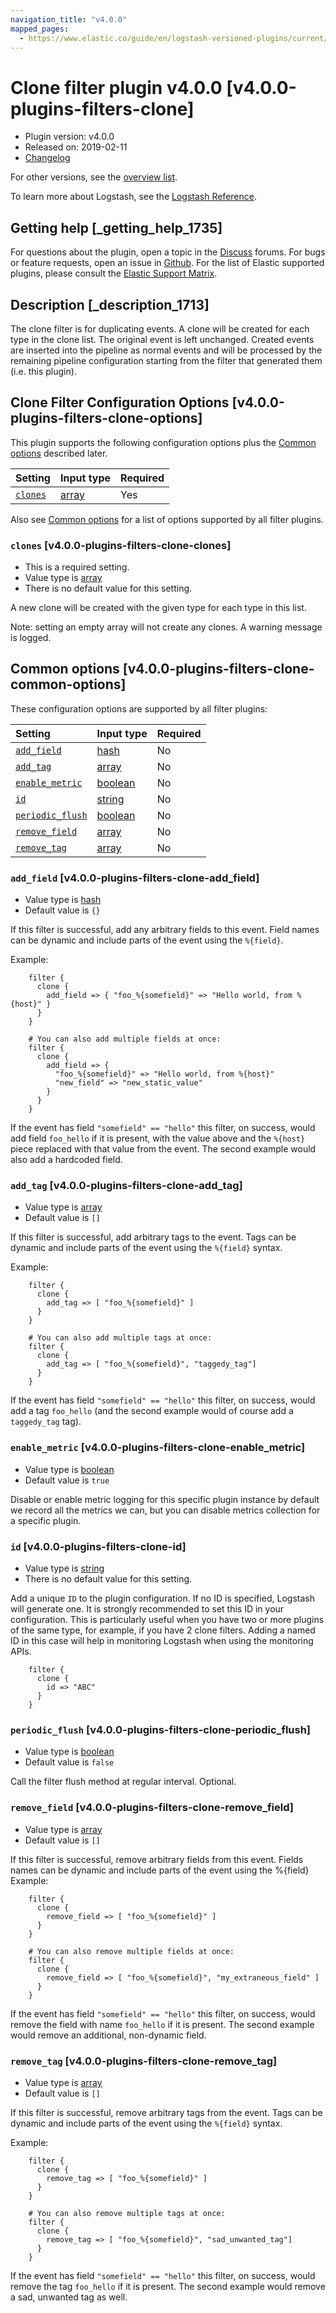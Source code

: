 ```yaml
---
navigation_title: "v4.0.0"
mapped_pages:
  - https://www.elastic.co/guide/en/logstash-versioned-plugins/current/v4.0.0-plugins-filters-clone.html
---
```


# Clone filter plugin v4.0.0 [v4.0.0-plugins-filters-clone]

* Plugin version: v4.0.0
* Released on: 2019-02-11
* [Changelog](https://github.com/logstash-plugins/logstash-filter-clone/blob/v4.0.0/CHANGELOG.md)

For other versions, see the [overview list](filter-clone-index.md).

To learn more about Logstash, see the [Logstash Reference](https://www.elastic.co/guide/en/logstash/current/index.html).

## Getting help [_getting_help_1735]

For questions about the plugin, open a topic in the [Discuss](http://discuss.elastic.co) forums. For bugs or feature requests, open an issue in [Github](https://github.com/logstash-plugins/logstash-filter-clone). For the list of Elastic supported plugins, please consult the [Elastic Support Matrix](https://www.elastic.co/support/matrix#matrix_logstash_plugins).

## Description [_description_1713]

The clone filter is for duplicating events. A clone will be created for each type in the clone list. The original event is left unchanged. Created events are inserted into the pipeline as normal events and will be processed by the remaining pipeline configuration starting from the filter that generated them (i.e. this plugin).

## Clone Filter Configuration Options [v4.0.0-plugins-filters-clone-options]

This plugin supports the following configuration options plus the [Common options](v4-0-0-plugins-filters-clone.md#v4.0.0-plugins-filters-clone-common-options) described later.

| Setting | Input type | Required |
| :- | :- | :- |
| [`clones`](v4-0-0-plugins-filters-clone.md#v4.0.0-plugins-filters-clone-clones) | [array](/lsr/value-types.md#array) | Yes |

Also see [Common options](v4-0-0-plugins-filters-clone.md#v4.0.0-plugins-filters-clone-common-options) for a list of options supported by all filter plugins.

### `clones` [v4.0.0-plugins-filters-clone-clones]

* This is a required setting.
* Value type is [array](/lsr/value-types.md#array)
* There is no default value for this setting.

A new clone will be created with the given type for each type in this list.

Note: setting an empty array will not create any clones. A warning message is logged.

## Common options [v4.0.0-plugins-filters-clone-common-options]

These configuration options are supported by all filter plugins:

| Setting | Input type | Required |
| :- | :- | :- |
| [`add_field`](v4-0-0-plugins-filters-clone.md#v4.0.0-plugins-filters-clone-add_field) | [hash](/lsr/value-types.md#hash) | No |
| [`add_tag`](v4-0-0-plugins-filters-clone.md#v4.0.0-plugins-filters-clone-add_tag) | [array](/lsr/value-types.md#array) | No |
| [`enable_metric`](v4-0-0-plugins-filters-clone.md#v4.0.0-plugins-filters-clone-enable_metric) | [boolean](/lsr/value-types.md#boolean) | No |
| [`id`](v4-0-0-plugins-filters-clone.md#v4.0.0-plugins-filters-clone-id) | [string](/lsr/value-types.md#string) | No |
| [`periodic_flush`](v4-0-0-plugins-filters-clone.md#v4.0.0-plugins-filters-clone-periodic_flush) | [boolean](/lsr/value-types.md#boolean) | No |
| [`remove_field`](v4-0-0-plugins-filters-clone.md#v4.0.0-plugins-filters-clone-remove_field) | [array](/lsr/value-types.md#array) | No |
| [`remove_tag`](v4-0-0-plugins-filters-clone.md#v4.0.0-plugins-filters-clone-remove_tag) | [array](/lsr/value-types.md#array) | No |

### `add_field` [v4.0.0-plugins-filters-clone-add_field]

* Value type is [hash](/lsr/value-types.md#hash)
* Default value is `{}`

If this filter is successful, add any arbitrary fields to this event. Field names can be dynamic and include parts of the event using the `%{field}`.

Example:

```
    filter {
      clone {
        add_field => { "foo_%{somefield}" => "Hello world, from %{host}" }
      }
    }
```

```
    # You can also add multiple fields at once:
    filter {
      clone {
        add_field => {
          "foo_%{somefield}" => "Hello world, from %{host}"
          "new_field" => "new_static_value"
        }
      }
    }
```

If the event has field `"somefield" == "hello"` this filter, on success, would add field `foo_hello` if it is present, with the value above and the `%{host}` piece replaced with that value from the event. The second example would also add a hardcoded field.

### `add_tag` [v4.0.0-plugins-filters-clone-add_tag]

* Value type is [array](/lsr/value-types.md#array)
* Default value is `[]`

If this filter is successful, add arbitrary tags to the event. Tags can be dynamic and include parts of the event using the `%{field}` syntax.

Example:

```
    filter {
      clone {
        add_tag => [ "foo_%{somefield}" ]
      }
    }
```

```
    # You can also add multiple tags at once:
    filter {
      clone {
        add_tag => [ "foo_%{somefield}", "taggedy_tag"]
      }
    }
```

If the event has field `"somefield" == "hello"` this filter, on success, would add a tag `foo_hello` (and the second example would of course add a `taggedy_tag` tag).

### `enable_metric` [v4.0.0-plugins-filters-clone-enable_metric]

* Value type is [boolean](/lsr/value-types.md#boolean)
* Default value is `true`

Disable or enable metric logging for this specific plugin instance by default we record all the metrics we can, but you can disable metrics collection for a specific plugin.

### `id` [v4.0.0-plugins-filters-clone-id]

* Value type is [string](/lsr/value-types.md#string)
* There is no default value for this setting.

Add a unique `ID` to the plugin configuration. If no ID is specified, Logstash will generate one. It is strongly recommended to set this ID in your configuration. This is particularly useful when you have two or more plugins of the same type, for example, if you have 2 clone filters. Adding a named ID in this case will help in monitoring Logstash when using the monitoring APIs.

```
    filter {
      clone {
        id => "ABC"
      }
    }
```

### `periodic_flush` [v4.0.0-plugins-filters-clone-periodic_flush]

* Value type is [boolean](/lsr/value-types.md#boolean)
* Default value is `false`

Call the filter flush method at regular interval. Optional.

### `remove_field` [v4.0.0-plugins-filters-clone-remove_field]

* Value type is [array](/lsr/value-types.md#array)
* Default value is `[]`

If this filter is successful, remove arbitrary fields from this event. Fields names can be dynamic and include parts of the event using the %{field} Example:

```
    filter {
      clone {
        remove_field => [ "foo_%{somefield}" ]
      }
    }
```

```
    # You can also remove multiple fields at once:
    filter {
      clone {
        remove_field => [ "foo_%{somefield}", "my_extraneous_field" ]
      }
    }
```

If the event has field `"somefield" == "hello"` this filter, on success, would remove the field with name `foo_hello` if it is present. The second example would remove an additional, non-dynamic field.

### `remove_tag` [v4.0.0-plugins-filters-clone-remove_tag]

* Value type is [array](/lsr/value-types.md#array)
* Default value is `[]`

If this filter is successful, remove arbitrary tags from the event. Tags can be dynamic and include parts of the event using the `%{field}` syntax.

Example:

```
    filter {
      clone {
        remove_tag => [ "foo_%{somefield}" ]
      }
    }
```

```
    # You can also remove multiple tags at once:
    filter {
      clone {
        remove_tag => [ "foo_%{somefield}", "sad_unwanted_tag"]
      }
    }
```

If the event has field `"somefield" == "hello"` this filter, on success, would remove the tag `foo_hello` if it is present. The second example would remove a sad, unwanted tag as well.
